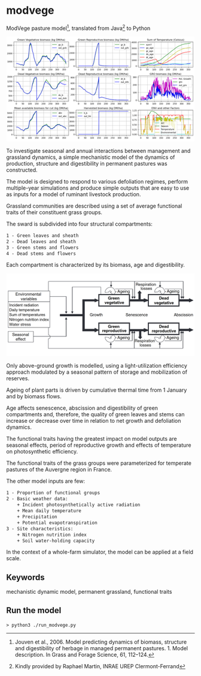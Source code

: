 # modvege
ModVege pasture model[^1], translated from Java[^2] to Python

![ModVege Output](Figure_1.png "ModVege Output")

To investigate seasonal and annual interactions between management and grassland dynamics, a simple mechanistic model of the dynamics of production, structure and digestibility in permanent pastures was constructed. 

The model is designed to respond to various defoliation regimes, perform multiple-year simulations and produce simple outputs that are easy to use as inputs for a model of ruminant livestock production. 

Grassland communities are described using a set of average functional traits of their constituent
grass groups. 

The sward is subdivided into four structural compartments: 

```
1 - Green leaves and sheath 
2 - Dead leaves and sheath 
3 - Green stems and flowers 
4 - Dead stems and flowers 
```

Each compartment is characterized by its biomass, age and digestibility. 

![ModVege Flow Diagram](ModVege_FlowDiagram.png "ModVege Flow Diagram")

Only above-ground growth is modelled, using a light-utilization efficiency approach modulated by a seasonal pattern of storage and mobilization of reserves. 

Ageing of plant parts is driven by cumulative thermal time from 1 January and by biomass flows. 

Age affects senescence, abscission and digestibility of green compartments and, therefore, the quality of green leaves and stems can increase or decrease over time in relation to net growth and defoliation dynamics. 

The functional traits having the greatest impact on model outputs are seasonal effects, period of reproductive growth and effects of temperature on photosynthetic efficiency.

The functional traits of the grass groups were parameterized for temperate pastures of the Auvergne region in France. 

The other model inputs are few:

```
1 - Proportion of functional groups
2 - Basic weather data:
    + Incident photosynthetically active radiation
    + Mean daily temperature
    + Precipitation
    + Potential evapotranspiration
3 - Site characteristics:
    + Nitrogen nutrition index
    + Soil water-holding capacity
```

In the context of a whole-farm simulator, the model can be applied at a field scale.

## Keywords
mechanistic dynamic model, permanent grassland, functional traits

## Run the model

```
> python3 ./run_modvege.py
```

[^1]: Jouven et al., 2006. Model predicting dynamics of biomass, structure and digestibility of herbage in managed permanent pastures. 1. Model description. In Grass and Forage Science, 61, 112–124.
[^2]: Kindly provided by Raphael Martin, INRAE UREP Clermont-Ferrand
